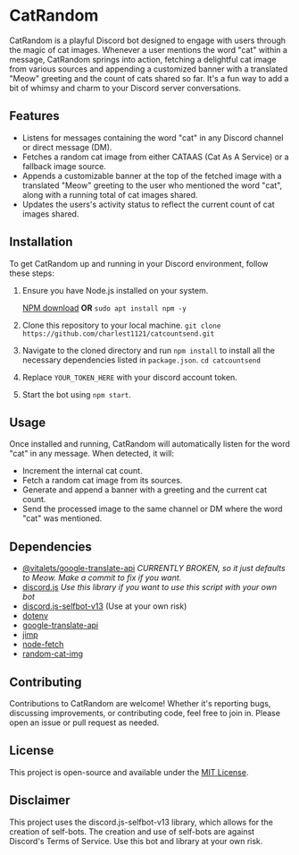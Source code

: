 # CatRandom

CatRandom is a playful Discord bot designed to engage with users through the magic of cat images. Whenever a user mentions the word "cat" within a message, CatRandom springs into action, fetching a delightful cat image from various sources and appending a customized banner with a translated "Meow" greeting and the count of cats shared so far. It's a fun way to add a bit of whimsy and charm to your Discord server conversations.

## Features

- Listens for messages containing the word "cat" in any Discord channel or direct message (DM).
- Fetches a random cat image from either CATAAS (Cat As A Service) or a fallback image source.
- Appends a customizable banner at the top of the fetched image with a translated "Meow" greeting to the user who mentioned the word "cat", along with a running total of cat images shared.
- Updates the users's activity status to reflect the current count of cat images shared.

## Installation

To get CatRandom up and running in your Discord environment, follow these steps:

1. Ensure you have Node.js installed on your system.
   
   [NPM download](https://nodejs.org/en/download)
  **OR**
   `sudo apt install npm -y`
   
3. Clone this repository to your local machine.
   `git clone https://github.com/charlest1121/catcountsend.git`
5. Navigate to the cloned directory and run `npm install` to install all the necessary dependencies listed in `package.json`.
   `cd catcountsend`
7. Replace `YOUR_TOKEN_HERE` with your discord account token.
   
9. Start the bot using `npm start`.

## Usage

Once installed and running, CatRandom will automatically listen for the word "cat" in any message. When detected, it will:

- Increment the internal cat count.
- Fetch a random cat image from its sources.
- Generate and append a banner with a greeting and the current cat count.
- Send the processed image to the same channel or DM where the word "cat" was mentioned.

## Dependencies

- [@vitalets/google-translate-api](https://www.npmjs.com/package/@vitalets/google-translate-api) *CURRENTLY BROKEN, so it just defaults to Meow. Make a commit to fix if you want.*
- [discord.js](https://www.npmjs.com/package/discord.js) *Use this library if you want to use this script with your own bot*
- [discord.js-selfbot-v13](https://www.npmjs.com/package/discord.js-selfbot-v13) (Use at your own risk)
- [dotenv](https://www.npmjs.com/package/dotenv)
- [google-translate-api](https://www.npmjs.com/package/google-translate-api)
- [jimp](https://www.npmjs.com/package/jimp)
- [node-fetch](https://www.npmjs.com/package/node-fetch)
- [random-cat-img](https://www.npmjs.com/package/random-cat-img)

## Contributing

Contributions to CatRandom are welcome! Whether it's reporting bugs, discussing improvements, or contributing code, feel free to join in. Please open an issue or pull request as needed.

## License

This project is open-source and available under the [MIT License](LICENSE).

## Disclaimer

This project uses the discord.js-selfbot-v13 library, which allows for the creation of self-bots. The creation and use of self-bots are against Discord's Terms of Service. Use this bot and library at your own risk.
